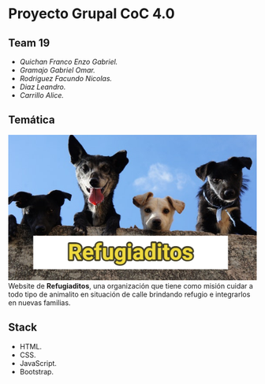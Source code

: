 # Proyecto Grupal CoC 4.0

## Team 19
- *Quichan Franco Enzo Gabriel.*
- *Gramajo Gabriel Omar.*
- *Rodriguez Facundo Nicolas.*
- *Diaz Leandro.*
- *Carrillo Alice.*

## Temática
![portada de refugiaditos](./assets/img/readme-cover.jpg)
Website de **Refugiaditos**, una organización que tiene como misión cuidar a todo tipo de animalito en situación de calle brindando refugio e integrarlos en nuevas familias.

## Stack
- HTML.
- CSS.
- JavaScript.
- Bootstrap.